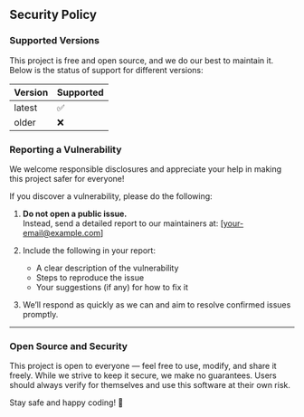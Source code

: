 ## Security Policy

### Supported Versions

This project is free and open source, and we do our best to maintain it. Below is the status of support for different versions:

| Version | Supported |
| ------- | --------- |
| latest  | ✅        |
| older   | ❌        |

### Reporting a Vulnerability

We welcome responsible disclosures and appreciate your help in making this project safer for everyone!

If you discover a vulnerability, please do the following:

1. **Do not open a public issue.**  
   Instead, send a detailed report to our maintainers at: [your-email@example.com]

2. Include the following in your report:
   - A clear description of the vulnerability
   - Steps to reproduce the issue
   - Your suggestions (if any) for how to fix it

3. We’ll respond as quickly as we can and aim to resolve confirmed issues promptly.

---

### Open Source and Security

This project is open to everyone — feel free to use, modify, and share it freely. While we strive to keep it secure, we make no guarantees. Users should always verify for themselves and use this software at their own risk.

Stay safe and happy coding! 🚀
